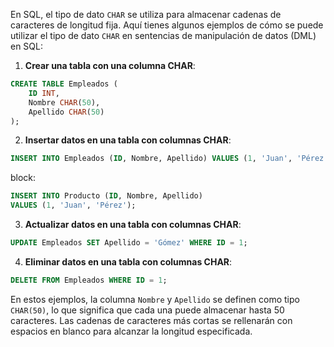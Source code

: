 En SQL, el tipo de dato `CHAR` se utiliza para almacenar cadenas de caracteres de longitud fija. Aquí tienes algunos ejemplos de cómo se puede utilizar el tipo de dato `CHAR` en sentencias de manipulación de datos (DML) en SQL:

1. **Crear una tabla con una columna CHAR**:

```sql
CREATE TABLE Empleados (
    ID INT,
    Nombre CHAR(50),
    Apellido CHAR(50)
);
```

2. **Insertar datos en una tabla con columnas CHAR**:

```sql
INSERT INTO Empleados (ID, Nombre, Apellido) VALUES (1, 'Juan', 'Pérez');
```
block:
```sql
INSERT INTO Producto (ID, Nombre, Apellido) 
VALUES (1, 'Juan', 'Pérez');
```


3. **Actualizar datos en una tabla con columnas CHAR**:

```sql
UPDATE Empleados SET Apellido = 'Gómez' WHERE ID = 1;
```

4. **Eliminar datos en una tabla con columnas CHAR**:

```sql
DELETE FROM Empleados WHERE ID = 1;
```

En estos ejemplos, la columna `Nombre` y `Apellido` se definen como tipo `CHAR(50)`, lo que significa que cada una puede almacenar hasta 50 caracteres. Las cadenas de caracteres más cortas se rellenarán con espacios en blanco para alcanzar la longitud especificada.